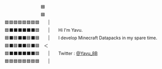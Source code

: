 
　　　　　　　　 🟦  
　　　　　　　　 🟦  
🟦🟦🟦🟦🟦🟦🟦🟦　　|  
🟦⬛⬛⬛⬛⬛⬛🟦　　|　　Hi I'm Yavu.  
🟦⬛🟦⬛⬛🟦⬛🟦　　|　　I develop Minecraft Datapacks in my spare time.  
🟦⬛🟦⬛⬛🟦⬛🟦　＜  
🟦⬛⬛⬛⬛⬛⬛🟦　　|　　Twitter : [@Yavu_8B](https://twitter.com/Yavu_8B)  
🟦🟦🟦🟦🟦🟦🟦🟦　　|  
